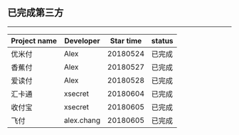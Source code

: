 ## 已完成第三方

----------

|Project name|Developer|Star time|status| 
|---|---|---|---|
|优米付|Alex|20180524|已完成|
|香蕉付|Alex|20180527|已完成|
|爱读付|Alex|20180528|已完成|
|汇卡通|xsecret|20180604|已完成|
|收付宝|xsecret|20180605|已完成|
|飞付|alex.chang|20180605|已完成|

